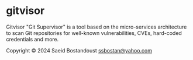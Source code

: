 # gitvisor

Gitvisor "Git Supervisor" is a tool based on the micro-services architecture to scan Git repositories for well-known vulnerabilities, CVEs, hard-coded credentials and more.

Copyright &copy; 2024 Saeid Bostandoust <ssbostan@yahoo.com>
